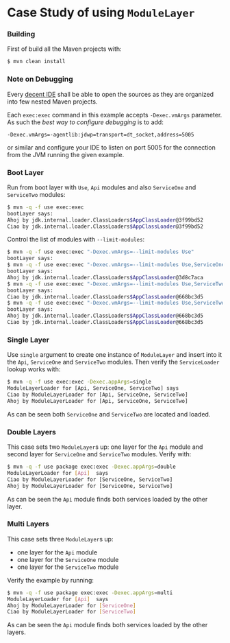 # Case Study of using `ModuleLayer`

### Building

First of build all the Maven projects with:

```bash
$ mvn clean install
```

### Note on Debugging

Every [decent IDE](http://netbeans.org) shall be able to open the sources
as they are organized into few nested Maven projects.

Each `exec:exec` command in this example accepts `-Dexec.vmArgs` parameter.
As such the _best way to configure debugging_ is to add:
```
-Dexec.vmArgs=-agentlib:jdwp=transport=dt_socket,address=5005
```
or similar and configure your IDE to listen on port 5005 for the connection
from the JVM running the given example.

### Boot Layer

Run from boot layer with `Use`, `Api` modules and also `ServiceOne` and `ServiceTwo` modules:
```bash
$ mvn -q -f use exec:exec
bootLayer says:
Ahoj by jdk.internal.loader.ClassLoaders$AppClassLoader@3f99bd52
Ciao by jdk.internal.loader.ClassLoaders$AppClassLoader@3f99bd52
```


Control the list of modules with `--limit-modules`:
```bash
$ mvn -q -f use exec:exec "-Dexec.vmArgs=--limit-modules Use"
bootLayer says:
$ mvn -q -f use exec:exec "-Dexec.vmArgs=--limit-modules Use,ServiceOne"
bootLayer says:
Ahoj by jdk.internal.loader.ClassLoaders$AppClassLoader@3d8c7aca
$ mvn -q -f use exec:exec "-Dexec.vmArgs=--limit-modules Use,ServiceTwo"
bootLayer says:
Ciao by jdk.internal.loader.ClassLoaders$AppClassLoader@668bc3d5
$ mvn -q -f use exec:exec "-Dexec.vmArgs=--limit-modules Use,ServiceTwo,ServiceOne"
bootLayer says:
Ahoj by jdk.internal.loader.ClassLoaders$AppClassLoader@668bc3d5
Ciao by jdk.internal.loader.ClassLoaders$AppClassLoader@668bc3d5
```

### Single Layer

Use `single` argument to create one instance of `ModuleLayer` and insert
into it the `Api`, `ServiceOne` and `ServiceTwo` modules. Then verify the
`ServiceLoader` lookup works with:
```bash
$ mvn -q -f use exec:exec -Dexec.appArgs=single
ModuleLayerLoader for [Api, ServiceOne, ServiceTwo] says
Ciao by ModuleLayerLoader for [Api, ServiceOne, ServiceTwo]
Ahoj by ModuleLayerLoader for [Api, ServiceOne, ServiceTwo]
```
As can be seen both `ServiceOne` and `ServiceTwo` are located and loaded.

### Double Layers

This case sets two `ModuleLayer`s up: one layer for the `Api` module and
second layer for `ServiceOne` and `ServiceTwo` modules. Verify with:

```bash
$ mvn -q -f use package exec:exec -Dexec.appArgs=double
ModuleLayerLoader for [Api]  says
Ciao by ModuleLayerLoader for [ServiceOne, ServiceTwo]
Ahoj by ModuleLayerLoader for [ServiceOne, ServiceTwo]
```

As can be seen the `Api` module finds both services loaded by the other layer.

### Multi Layers

This case sets three `ModuleLayer`s up:
- one layer for the `Api` module
- one layer for the `ServiceOne` module
- one layer for the `ServiceTwo` module

Verify the example by running:

```bash
$ mvn -q -f use package exec:exec -Dexec.appArgs=multi
ModuleLayerLoader for [Api]  says
Ahoj by ModuleLayerLoader for [ServiceOne]
Ciao by ModuleLayerLoader for [ServiceTwo]
```

As can be seen the `Api` module finds both services loaded by the other layers.
